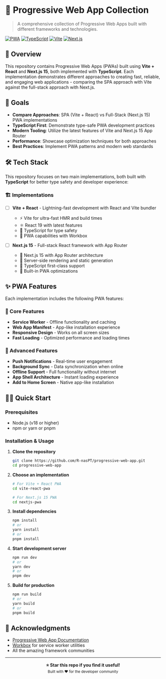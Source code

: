 # 🚀 Progressive Web App Collection

> A comprehensive collection of Progressive Web Apps built with different frameworks and technologies.

[![PWA](https://img.shields.io/badge/PWA-Ready-blue.svg)](https://developers.google.com/web/progressive-web-apps/)
[![TypeScript](https://img.shields.io/badge/TypeScript-Ready-blue.svg)](https://www.typescriptlang.org/)
[![Vite](https://img.shields.io/badge/Vite-⚡-yellow.svg)](https://vitejs.dev/)
[![Next.js](https://img.shields.io/badge/Next.js-15-black.svg)](https://nextjs.org/)

## 📖 Overview

This repository contains Progressive Web Apps (PWAs) built using **Vite + React** and **Next.js 15**, both implemented with **TypeScript**. Each implementation demonstrates different approaches to creating fast, reliable, and engaging web applications - comparing the SPA approach with Vite against the full-stack approach with Next.js.

## 🎯 Goals

- **Compare Approaches**: SPA (Vite + React) vs Full-Stack (Next.js 15) PWA implementations
- **TypeScript First**: Demonstrate type-safe PWA development practices
- **Modern Tooling**: Utilize the latest features of Vite and Next.js 15 App Router
- **Performance**: Showcase optimization techniques for both approaches
- **Best Practices**: Implement PWA patterns and modern web standards

## 🛠️ Tech Stack

This repository focuses on two main implementations, both built with **TypeScript** for better type safety and developer experience:

### 🏗️ Implementations
- [ ] **Vite + React** - Lightning-fast development with React and Vite bundler
  - ⚡ Vite for ultra-fast HMR and build times
  - ⚛️ React 19 with latest features
  - 🔷 TypeScript for type safety
  - 📱 PWA capabilities with Workbox

- [ ] **Next.js 15** - Full-stack React framework with App Router
  - 🚀 Next.js 15 with App Router architecture
  - 🔄 Server-side rendering and static generation
  - 🔷 TypeScript first-class support
  - 📱 Built-in PWA optimizations

## ✨ PWA Features

Each implementation includes the following PWA features:

### 🔧 Core Features
- **Service Worker** - Offline functionality and caching
- **Web App Manifest** - App-like installation experience
- **Responsive Design** - Works on all screen sizes
- **Fast Loading** - Optimized performance and loading times

### 🚀 Advanced Features
- **Push Notifications** - Real-time user engagement
- **Background Sync** - Data synchronization when online
- **Offline Support** - Full functionality without internet
- **App Shell Architecture** - Instant loading experience
- **Add to Home Screen** - Native app-like installation

## 🏃‍♂️ Quick Start

### Prerequisites
- Node.js (v18 or higher)
- npm or yarn or pnpm

### Installation & Usage

1. **Clone the repository**
   ```bash
   git clone https://github.com/R-nasPT/progressive-web-app.git
   cd progressive-web-app
   ```

2. **Choose an implementation**
   ```bash
   # For Vite + React PWA
   cd vite-react-pwa
   
   # For Next.js 15 PWA
   cd nextjs-pwa
   ```

3. **Install dependencies**
   ```bash
   npm install
   # or
   yarn install
   # or
   pnpm install
   ```

4. **Start development server**
   ```bash
   npm run dev
   # or
   yarn dev
   # or
   pnpm dev
   ```

5. **Build for production**
   ```bash
   npm run build
   # or
   yarn build
   # or
   pnpm build
   ```


## 🙏 Acknowledgments

- [Progressive Web App Documentation](https://web.dev/progressive-web-apps/)
- [Workbox](https://developers.google.com/web/tools/workbox/) for service worker utilities
- All the amazing framework communities

---

<div align="center">
  <strong>⭐ Star this repo if you find it useful!</strong><br>
  <sub>Built with ❤️ for the developer community</sub>
</div>
